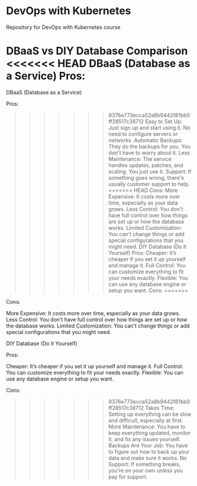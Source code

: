 # DevOps with Kubernetes
Repository for DevOps with Kubernetes course


DBaaS vs DIY Database Comparison
<<<<<<< HEAD
DBaaS (Database as a Service)
Pros:
=======

DBaaS (Database as a Service)

Pros:

>>>>>>> 9376e773ecca52a8b9442f81bb0ff28517c38712
Easy to Set Up: Just sign up and start using it. No need to configure servers or networks. 
Automatic Backups: They do the backups for you. You don't have to worry about it.
Less Maintenance: The service handles updates, patches, and scaling. You just use it.
Support: If something goes wrong, there's usually customer support to help.
<<<<<<< HEAD
Cons:
More Expensive: It costs more over time, especially as your data grows.
Less Control: You don't have full control over how things are set up or how the database works.
Limited Customization: You can't change things or add special configurations that you might need.
DIY Database (Do It Yourself)
Pros:
Cheaper: It’s cheaper if you set it up yourself and manage it.
Full Control: You can customize everything to fit your needs exactly.
Flexible: You can use any database engine or setup you want.
Cons:
=======

Cons:

More Expensive: It costs more over time, especially as your data grows.
Less Control: You don't have full control over how things are set up or how the database works.
Limited Customization: You can't change things or add special configurations that you might need.

DIY Database (Do It Yourself)

Pros:

Cheaper: It’s cheaper if you set it up yourself and manage it.
Full Control: You can customize everything to fit your needs exactly.
Flexible: You can use any database engine or setup you want.

Cons:

>>>>>>> 9376e773ecca52a8b9442f81bb0ff28517c38712
Takes Time: Setting up everything can be slow and difficult, especially at first.
More Maintenance: You have to keep everything updated, monitor it, and fix any issues yourself.
Backups Are Your Job: You have to figure out how to back up your data and make sure it works.
No Support: If something breaks, you’re on your own unless you pay for support.
